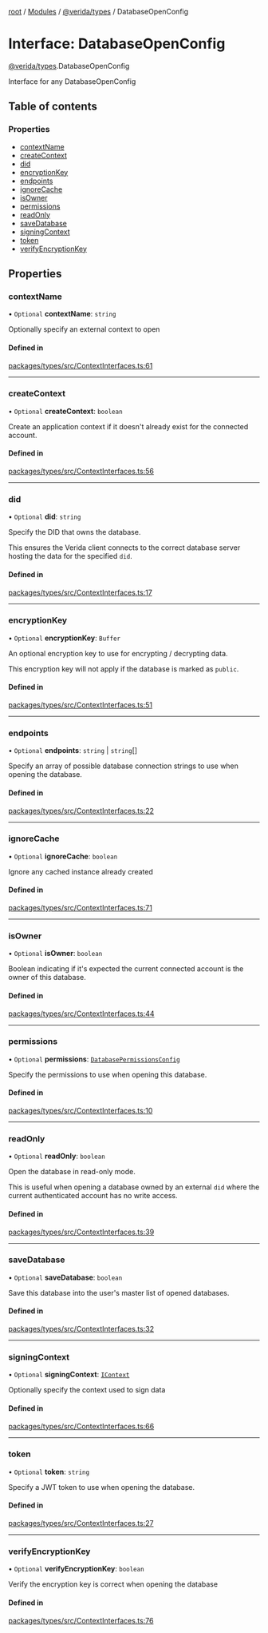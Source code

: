 [root](../README.md) / [Modules](../modules.md) / [@verida/types](../modules/verida_types.md) / DatabaseOpenConfig

# Interface: DatabaseOpenConfig

[@verida/types](../modules/verida_types.md).DatabaseOpenConfig

Interface for any DatabaseOpenConfig

## Table of contents

### Properties

- [contextName](verida_types.DatabaseOpenConfig.md#contextname)
- [createContext](verida_types.DatabaseOpenConfig.md#createcontext)
- [did](verida_types.DatabaseOpenConfig.md#did)
- [encryptionKey](verida_types.DatabaseOpenConfig.md#encryptionkey)
- [endpoints](verida_types.DatabaseOpenConfig.md#endpoints)
- [ignoreCache](verida_types.DatabaseOpenConfig.md#ignorecache)
- [isOwner](verida_types.DatabaseOpenConfig.md#isowner)
- [permissions](verida_types.DatabaseOpenConfig.md#permissions)
- [readOnly](verida_types.DatabaseOpenConfig.md#readonly)
- [saveDatabase](verida_types.DatabaseOpenConfig.md#savedatabase)
- [signingContext](verida_types.DatabaseOpenConfig.md#signingcontext)
- [token](verida_types.DatabaseOpenConfig.md#token)
- [verifyEncryptionKey](verida_types.DatabaseOpenConfig.md#verifyencryptionkey)

## Properties

### contextName

• `Optional` **contextName**: `string`

Optionally specify an external context to open

#### Defined in

[packages/types/src/ContextInterfaces.ts:61](https://github.com/verida/verida-js/blob/5040472/packages/types/src/ContextInterfaces.ts#L61)

___

### createContext

• `Optional` **createContext**: `boolean`

Create an application context if it doesn't already exist for the connected account.

#### Defined in

[packages/types/src/ContextInterfaces.ts:56](https://github.com/verida/verida-js/blob/5040472/packages/types/src/ContextInterfaces.ts#L56)

___

### did

• `Optional` **did**: `string`

Specify the DID that owns the database.

This ensures the Verida client connects to the correct database server hosting the data for the specified `did`.

#### Defined in

[packages/types/src/ContextInterfaces.ts:17](https://github.com/verida/verida-js/blob/5040472/packages/types/src/ContextInterfaces.ts#L17)

___

### encryptionKey

• `Optional` **encryptionKey**: `Buffer`

An optional encryption key to use for encrypting / decrypting data.

This encryption key will not apply if the database is marked as `public`.

#### Defined in

[packages/types/src/ContextInterfaces.ts:51](https://github.com/verida/verida-js/blob/5040472/packages/types/src/ContextInterfaces.ts#L51)

___

### endpoints

• `Optional` **endpoints**: `string` \| `string`[]

Specify an array of possible database connection strings to use when opening the database.

#### Defined in

[packages/types/src/ContextInterfaces.ts:22](https://github.com/verida/verida-js/blob/5040472/packages/types/src/ContextInterfaces.ts#L22)

___

### ignoreCache

• `Optional` **ignoreCache**: `boolean`

Ignore any cached instance already created

#### Defined in

[packages/types/src/ContextInterfaces.ts:71](https://github.com/verida/verida-js/blob/5040472/packages/types/src/ContextInterfaces.ts#L71)

___

### isOwner

• `Optional` **isOwner**: `boolean`

Boolean indicating if it's expected the current connected account is the owner of this database.

#### Defined in

[packages/types/src/ContextInterfaces.ts:44](https://github.com/verida/verida-js/blob/5040472/packages/types/src/ContextInterfaces.ts#L44)

___

### permissions

• `Optional` **permissions**: [`DatabasePermissionsConfig`](verida_types.DatabasePermissionsConfig.md)

Specify the permissions to use when opening this database.

#### Defined in

[packages/types/src/ContextInterfaces.ts:10](https://github.com/verida/verida-js/blob/5040472/packages/types/src/ContextInterfaces.ts#L10)

___

### readOnly

• `Optional` **readOnly**: `boolean`

Open the database in read-only mode.

This is useful when opening a database owned by an external `did` where the current authenticated account has no write access.

#### Defined in

[packages/types/src/ContextInterfaces.ts:39](https://github.com/verida/verida-js/blob/5040472/packages/types/src/ContextInterfaces.ts#L39)

___

### saveDatabase

• `Optional` **saveDatabase**: `boolean`

Save this database into the user's master list of opened databases.

#### Defined in

[packages/types/src/ContextInterfaces.ts:32](https://github.com/verida/verida-js/blob/5040472/packages/types/src/ContextInterfaces.ts#L32)

___

### signingContext

• `Optional` **signingContext**: [`IContext`](verida_types.IContext.md)

Optionally specify the context used to sign data

#### Defined in

[packages/types/src/ContextInterfaces.ts:66](https://github.com/verida/verida-js/blob/5040472/packages/types/src/ContextInterfaces.ts#L66)

___

### token

• `Optional` **token**: `string`

Specify a JWT token to use when opening the database.

#### Defined in

[packages/types/src/ContextInterfaces.ts:27](https://github.com/verida/verida-js/blob/5040472/packages/types/src/ContextInterfaces.ts#L27)

___

### verifyEncryptionKey

• `Optional` **verifyEncryptionKey**: `boolean`

Verify the encryption key is correct when opening the database

#### Defined in

[packages/types/src/ContextInterfaces.ts:76](https://github.com/verida/verida-js/blob/5040472/packages/types/src/ContextInterfaces.ts#L76)
